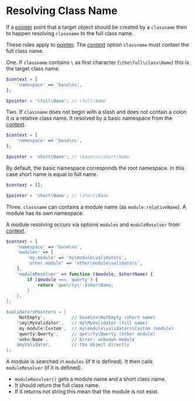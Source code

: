 # Resolving Class Name

If a [pointer](pointer.md) point that a target object should be created by a `classname` then to happen resolving `classname` to the full class name.

These rules apply to [pointer](pointer.md).
The [context](context.md) option `classname` must contain the full class name.

One. If `classname` contains `\` as first character (`\the\full\class\Name`) this is the target class name.

```php
$context = [
    'namespace' => 'base\ns',
];

$pointer = '\full\Name'; // \full\Name
```

Two. If `classname` does not begin with a slash and does not contain a colon it is a relative class name.
It resolved by a basic namespace from the [context](context.md).

```php
$context = [
    'namespace' => 'base\ns',
];

$pointer = 'short\Name'; // \base\ns\short\Name
```

By default, the basic namespace corresponds the root namespace.
In this case short name is equal to full name.

```php
$context = [];

$pointer = 'short\Name'; // \short\Name
```

Three. `classname` can contains a module name (as `module:relativeName`).
A module has its own namespace.

A module resolving occurs via options `modules` and `moduleResolver` from [context](context.md).

```php
$context = [
    'namespace' => 'base\ns',
    'modules' => [
        'my.module' => 'my\module\validators',
        'other.module' => 'other\module\validators',
    ],
    'moduleResolver' => function ($module, $shortName) {
        if ($module === 'qwerty') {
            return 'qwe\rty\'.$shortName;
        }
    },
];

$validatorsPointers = [
    'NotEmpty',          // base\ns\NotEmpty (short name)
    '\my\MyValidator',   // my\MyValidator (full name)
    'my.module:Custom',  // my\module\validators\Custom (module)
    'qwerty:Qwerty',     // qwe\rty\Qwerty (other module)
    'unkn:Name',         // Error: unknown module
    $myValidator,        // the object directly
];
```

A module is searched in `modules` (if it is defined).
It then calls `moduleResolver` (if it is defined).

* `moduleResolver()` gets a module name and a short class name.
* It should return the full class name.
* If it returns not string this mean that the module is not exist.
